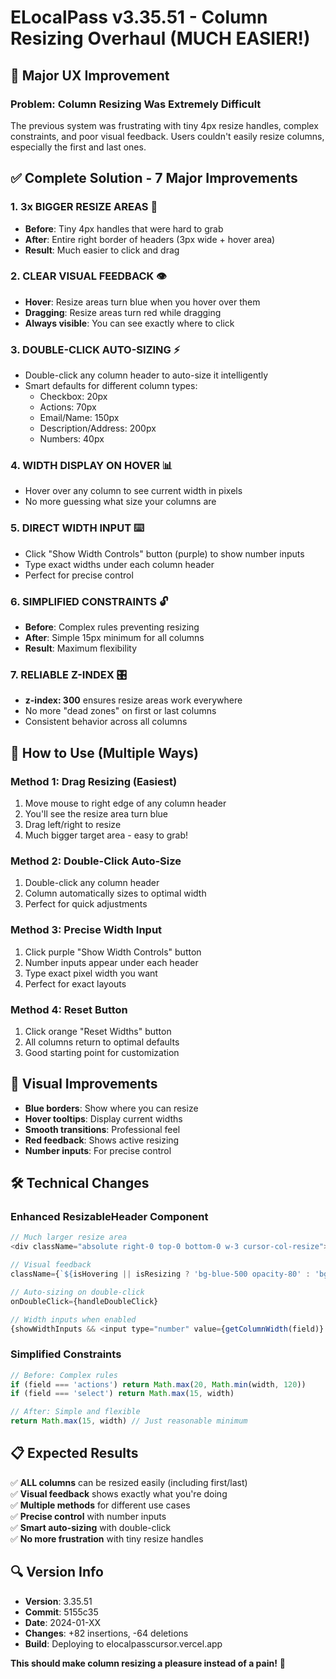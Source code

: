 # ELocalPass v3.35.51 - Column Resizing Overhaul (MUCH EASIER!)

## 🎯 **Major UX Improvement**

### Problem: Column Resizing Was Extremely Difficult
The previous system was frustrating with tiny 4px resize handles, complex constraints, and poor visual feedback. Users couldn't easily resize columns, especially the first and last ones.

## ✅ **Complete Solution - 7 Major Improvements**

### 1. **3x BIGGER RESIZE AREAS** 🎯
- **Before**: Tiny 4px handles that were hard to grab
- **After**: Entire right border of headers (3px wide + hover area)
- **Result**: Much easier to click and drag

### 2. **CLEAR VISUAL FEEDBACK** 👁️
- **Hover**: Resize areas turn blue when you hover over them
- **Dragging**: Resize areas turn red while dragging
- **Always visible**: You can see exactly where to click

### 3. **DOUBLE-CLICK AUTO-SIZING** ⚡
- Double-click any column header to auto-size it intelligently
- Smart defaults for different column types:
  - Checkbox: 20px
  - Actions: 70px  
  - Email/Name: 150px
  - Description/Address: 200px
  - Numbers: 40px

### 4. **WIDTH DISPLAY ON HOVER** 📊
- Hover over any column to see current width in pixels
- No more guessing what size your columns are

### 5. **DIRECT WIDTH INPUT** ⌨️
- Click "Show Width Controls" button (purple) to show number inputs
- Type exact widths under each column header
- Perfect for precise control

### 6. **SIMPLIFIED CONSTRAINTS** 🔓
- **Before**: Complex rules preventing resizing
- **After**: Simple 15px minimum for all columns
- **Result**: Maximum flexibility

### 7. **RELIABLE Z-INDEX** 🎛️
- **z-index: 300** ensures resize areas work everywhere
- No more "dead zones" on first or last columns
- Consistent behavior across all columns

## 🚀 **How to Use (Multiple Ways)**

### Method 1: Drag Resizing (Easiest)
1. Move mouse to right edge of any column header
2. You'll see the resize area turn blue
3. Drag left/right to resize
4. Much bigger target area - easy to grab!

### Method 2: Double-Click Auto-Size
1. Double-click any column header
2. Column automatically sizes to optimal width
3. Perfect for quick adjustments

### Method 3: Precise Width Input
1. Click purple "Show Width Controls" button
2. Number inputs appear under each header
3. Type exact pixel width you want
4. Perfect for exact layouts

### Method 4: Reset Button
1. Click orange "Reset Widths" button
2. All columns return to optimal defaults
3. Good starting point for customization

## 🎨 **Visual Improvements**

- **Blue borders**: Show where you can resize
- **Hover tooltips**: Display current widths
- **Smooth transitions**: Professional feel
- **Red feedback**: Shows active resizing
- **Number inputs**: For precise control

## 🛠️ **Technical Changes**

### Enhanced ResizableHeader Component
```javascript
// Much larger resize area
<div className="absolute right-0 top-0 bottom-0 w-3 cursor-col-resize">

// Visual feedback
className={`${isHovering || isResizing ? 'bg-blue-500 opacity-80' : 'bg-gray-400 opacity-0'}`}

// Auto-sizing on double-click
onDoubleClick={handleDoubleClick}

// Width inputs when enabled
{showWidthInputs && <input type="number" value={getColumnWidth(field)} />}
```

### Simplified Constraints
```javascript
// Before: Complex rules
if (field === 'actions') return Math.max(20, Math.min(width, 120))
if (field === 'select') return Math.max(15, width)

// After: Simple and flexible
return Math.max(15, width) // Just reasonable minimum
```

## 📋 **Expected Results**

✅ **ALL columns** can be resized easily (including first/last)  
✅ **Visual feedback** shows exactly what you're doing  
✅ **Multiple methods** for different use cases  
✅ **Precise control** with number inputs  
✅ **Smart auto-sizing** with double-click  
✅ **No more frustration** with tiny resize handles  

## 🔍 **Version Info**
- **Version**: 3.35.51
- **Commit**: 5155c35
- **Date**: 2024-01-XX
- **Changes**: +82 insertions, -64 deletions
- **Build**: Deploying to elocalpasscursor.vercel.app

**This should make column resizing a pleasure instead of a pain!** 🎉 